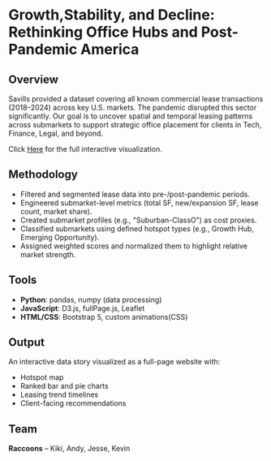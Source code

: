 # Growth,Stability, and Decline: Rethinking Office Hubs and Post-Pandemic America

## Overview
Savills provided a dataset covering all known commercial lease transactions (2018–2024) across key U.S. markets. The pandemic disrupted this sector significantly. Our goal is to uncover spatial and temporal leasing patterns across submarkets to support strategic office placement for clients in Tech, Finance, Legal, and beyond.

Click [Here](https://ohyykk.github.io/Hotspot/) for the full interactive visualization.

## Methodology
- Filtered and segmented lease data into pre-/post-pandemic periods.
- Engineered submarket-level metrics (total SF, new/expansion SF, lease count, market share).
- Created submarket profiles (e.g., "Suburban-ClassO") as cost proxies.
- Classified submarkets using defined hotspot types (e.g., Growth Hub, Emerging Opportunity).
- Assigned weighted scores and normalized them to highlight relative market strength.

## Tools
- **Python**: pandas, numpy (data processing)
- **JavaScript**: D3.js, fullPage.js, Leaflet
- **HTML/CSS**: Bootstrap 5, custom animations(CSS)

## Output
An interactive data story visualized as a full-page website with:
- Hotspot map
- Ranked bar and pie charts
- Leasing trend timelines
- Client-facing recommendations

## Team
**Raccoons** – Kiki, Andy, Jesse, Kevin

